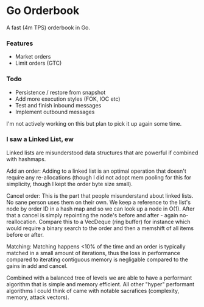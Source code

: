# Go Orderbook

A fast (4m TPS) orderbook in Go.

### Features

- Market orders
- Limit orders (GTC)

### Todo

- Persistence / restore from snapshot
- Add more execution styles (FOK, IOC etc)
- Test and finish inbound messages
- Implement outbound messages

I'm not actively working on this but plan to pick it up again some time.

### I saw a Linked List, ew

Linked lists are misunderstood data structures that are powerful if combined with hashmaps.

Add an order: Adding to a linked list is an optimal operation that doesn't require any re-allocations (though I did not adopt mem pooling for this for simplicity, though I kept the order byte size small).

Cancel order: This is the part that people misunderstand about linked lists. No sane person uses them on their own. We keep a reference to the list's node by order ID in a hash map and so we can look up a node in O(1). After that a cancel is simply repointing the node's before and after - again no-reallocation. Compare this to a VecDeque (ring buffer) for instance which would require a binary search to the order and then a memshift of all items before or after.

Matching: Matching happens <10% of the time and an order is typically matched in a small amount of iterations, thus the loss in performance compared to iterating contiguous memory is negligable compared to the gains in add and cancel.

Combined with a balanced tree of levels we are able to have a performant algorithm that is simple and memory efficient. All other "hyper" performant algorithms I could think of came with notable sacrafices (complexity, memory, attack vectors).
